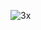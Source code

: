 ![3x](https://user-images.githubusercontent.com/8780295/154293744-6cf2160e-b670-456b-bef7-1a95f0cc538c.gif)
<!--copied from @witchtrash)-->
